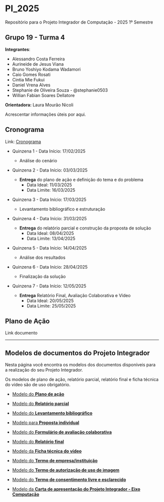 # PI_2025
Repositório para o Projeto Integrador de Computação - 2025 1º Semestre

## Grupo 19 - Turma 4

**Integrantes**: 
  - Alessandro Costa Ferreira
  - Aurineide de Jesus Viana
  - Bruno Yoshiyo Kodama Wadamori
  - Caio Gomes Rosati
  - Cintia Mie Fukui
  - Daniel Vrena Alves
  - Stephanie de Oliveira Souza - @stephanie0503
  - Willian Fabian Soares Dellatore

**Orientadora:** Laura Mourão Nicoli 

Acrescentar informações úteis por aqui.

## Cronograma
Link: [Cronograma](https://assets.univesp.br/Proj_Integrador/2025-1S/Calendario_PI.pdf)

- Quinzena 1 - Data Início: 17/02/2025 
	- Análise do cenário
	
- Quinzena 2 - Data Início: 03/03/2025 
	- **Entrega** do plano de ação e definição do tema e do problema
		- Data Ideal: 11/03/2025
		- Data Limite: 16/03/2025
		
- Quinzena 3 - Data Início: 17/03/2025 
	- Levantamento bibliográfico e estruturação
	
- Quinzena 4 - Data Início: 31/03/2025 
	- **Entrega** do relatório parcial e construção da proposta de solução
		- Data Ideal: 08/04/2025
		- Data Limite: 13/04/2025
	
- Quinzena 5 - Data Início: 14/04/2025 
	- Análise dos resultados
	
- Quinzena 6  - Data Início: 28/04/2025 
	- Finalização da solução
	
- Quinzena 7 - Data Início: 12/05/2025  
	- **Entrega**  Relatório Final, Avaliação Colaborativa e Vídeo 
		- Data Ideal: 20/05/2025  
		- Data Limite: 25/05/2025
 

## Plano de Ação
Link documento





---

## Modelos de documentos do Projeto Integrador

Nesta página você encontra os modelos dos documentos disponíveis para a realização do seu Projeto Integrador.

Os modelos de plano de ação, relatório parcial, relatório final e ficha técnica do vídeo são de uso obrigatório.

- [Modelo do **Plano de ação**](https://assets.univesp.br/Proj_Integrador/2025-1S/Modelo-Plano_de_Acao.docx)
    
- [Modelo do **Relatório parcial**](https://assets.univesp.br/Proj_Integrador/2025-1S/Modelo_-_Relatorio_Parcial.docx)
    
- [Modelo do **Levantamento bibliográfico**](https://assets.univesp.br/Proj_Integrador/2025-1S/Levantamento%20bibliogr%C3%A1fico%20.docx)
    
- [Modelo para **Proposta individual**](https://assets.univesp.br/Proj_Integrador/2025-1S/Modelo%20de%20proposta%20individual.docx)
    
- [Modelo do **Formulário de avaliação colaborativa**](https://assets.univesp.br/Proj_Integrador/2025-1S/Modelo_Avaliacao_Colaborativa.docx)
    
- [Modelo do **Relatório final**](https://assets.univesp.br/Proj_Integrador/2025-1S/Modelo_Relatorio_Final.docx)
    
- [Modelo da **Ficha técnica do vídeo**](https://assets.univesp.br/Proj_Integrador/2025-1S/Modelo-Ficha_Tecnica_do_video.docx)
    
- [Modelo do **Termo de empresa/instituição**](https://assets.univesp.br/Proj_Integrador/2025-1S/Modelo-Termo_de_autorizacao_da_empresa.docx)
    
- [Modelo do **Termo de autorização de uso de imagem**](https://assets.univesp.br/Proj_Integrador/2025-1S/Modelo_Termo_de_autorizacao_de_uso_de_imagem.docx)
    
- [Modelo do **Termo de consentimento livre e esclarecido**](https://assets.univesp.br/Proj_Integrador/2025-1S/Modelo-Termo_de_Consentimento_Livre_e_Esclarecido.docx)
    
- [Modelo da **Carta de apresentação do Projeto Integrador - Eixo Computação**](https://assets.univesp.br/Proj_Integrador/2025-1S/Modelo_Carta-Apresentacao_PI_Computacao.docx)
    

